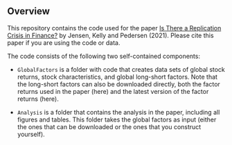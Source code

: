 ## Overview
This repository contains the code used for the paper [Is There a Replication Crisis in Finance?](https://papers.ssrn.com/sol3/papers.cfm?abstract_id=3774514) by Jensen, Kelly and Pedersen (2021). Please cite this paper if you are using the code or data.

The code consists of the following two self-contained components:

- `GlobalFactors` is a folder with code that creates data sets of global stock returns, stock characteristics, and global long-short factors. Note that the long-short factors can also be downloaded directly, both the factor returns used in the paper (here) and the latest version of the factor returns (here).

- `Analysis` is a folder that contains the analysis in the paper, including all figures and tables. This folder takes the global factors as input (either the ones that can be downloaded or the ones that you construct yourself). 



